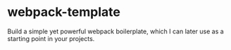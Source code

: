 # webpack-template
Build a simple yet powerful webpack boilerplate, which I can later use as a starting point in your projects.
